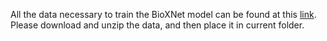All the data necessary to train the BioXNet model can be found at this [link](https://drive.google.com/file/d/1roNYMD1R3Qhed7f6dkzDNDNwSq7T5QRg/view?usp=sharing). Please download and unzip the data, and then place it in current folder.
